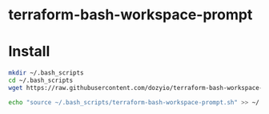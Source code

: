 # terraform-bash-workspace-prompt

# Install
```sh
mkdir ~/.bash_scripts
cd ~/.bash_scripts
wget https://raw.githubusercontent.com/dozyio/terraform-bash-workspace-prompt/master/terraform-bash-workspace-prompt.sh

echo "source ~/.bash_scripts/terraform-bash-workspace-prompt.sh" >> ~/.bash_profile

